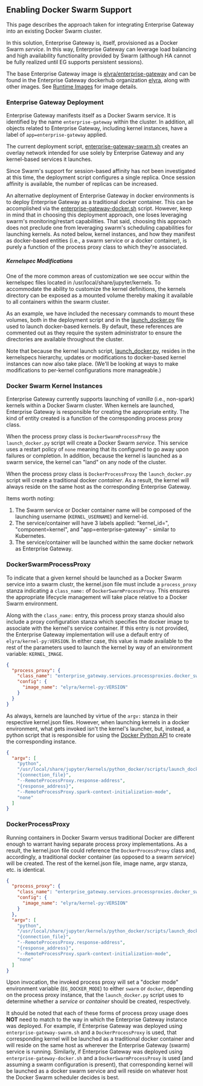 ## Enabling Docker Swarm Support
This page describes the approach taken for integrating Enterprise Gateway into an existing
Docker Swarm cluster.

In this solution, Enterprise Gateway is, itself, provisioned as a Docker Swarm _service_.  In this way, Enterprise Gateway can leverage load 
balancing and high availability functionality provided by Swarm (although HA cannot be
fully realized until EG supports persistent sessions).

The base Enterprise Gateway image is [elyra/enterprise-gateway](https://hub.docker.com/r/elyra/enterprise-gateway/) 
and can be found in the Enterprise Gateway dockerhub organization [elyra](https://hub.docker.com/r/elyra/), along with
other images.  See [Runtime Images](docker.html#runtime-images) for image details.

### Enterprise Gateway Deployment
Enterprise Gateway manifests itself as a Docker Swarm service.  It is identified by the name `enterprise-gateway` within the cluster. 
In addition, all objects related to Enterprise Gateway, including kernel instances, have 
a label of `app=enterprise-gateway` applied.

The current deployment script, [enterprise-gateway-swarm.sh](https://github.com/jupyter/enterprise_gateway/blob/master/etc/docker/enterprise-gateway-swarm.sh) creates an overlay network intended for use solely by Enterprise Gateway and any kernel-based services it launches.

Since Swarm's support for session-based affinity has not been investigated at this time, the deployment script  configures a single replica.  Once session affinity is available, the number of replicas can be increased.

An alternative deployment of Enterprise Gateway in docker environments is to deploy Enterprise Gateway as a traditional docker container.  This can be accomplished via the [enterprise-gateway-docker.sh](https://github.com/jupyter/enterprise_gateway/blob/master/etc/docker/enterprise-gateway-docker.sh) script.  However, keep in mind that in choosing this deployment approach, one loses leveraging swarm's monitoring/restart capabilities.  That said, choosing this approach does not preclude one from leveraging swarm's scheduling capabilities for launching kernels.  As noted below, kernel instances, and how they manifest as docker-based entities (i.e., a swarm service or a docker container), is purely a function of the process proxy class to which they're associated.

##### Kernelspec Modifications
One of the more common areas of customization we see occur within the kernelspec files located
in /usr/local/share/jupyter/kernels.  To accommodate the ability to customize the kernel definitions,
the kernels directory can be exposed as a mounted volume thereby making 
it available to all containers within the swarm cluster.

As an example, we have included the necessary commands to mount these volumes, both in the deployment script and in the [launch_docker.py](https://github.com/jupyter/enterprise_gateway/blob/master/etc/kernel-launchers/docker/scripts/launch_docker.py) file used to launch docker-based kernels.  By default, these references are commented out as they require the system administrator to ensure the directories are available throughout the cluster.

Note that because the kernel launch script, [launch_docker.py](https://github.com/jupyter/enterprise_gateway/blob/master/etc/kernel-launchers/docker/scripts/launch_docker.py), 
resides in the kernelspecs hierarchy, updates or modifications to docker-based kernel instances can now 
also take place.  (We'll be looking at ways to make modifications to per-kernel configurations more manageable.)

### Docker Swarm Kernel Instances
Enterprise Gateway currently supports launching of _vanilla_ (i.e., non-spark) kernels within a Docker Swarm cluster.  When kernels are launched, Enterprise Gateway is responsible for creating the appropriate entity.  The kind of entity created is a function of the corresponding process proxy class.  

When the process proxy class is `DockerSwarmProcessProxy` the `launch_docker.py` script will create a Docker Swarm _service_.  This service uses a restart policy of `none` meaning that its configured to go away upon failures or completion.  In addition, because the kernel is launched as a swarm service, the kernel can "land" on any node of the cluster.

When the process proxy class is `DockerProcessProxy` the `launch_docker.py` script will create a traditional docker _container_.  As a result, the kernel will always reside on the same host as the corresponding Enterprise Gateway.

Items worth noting:
1. The Swarm service or Docker container name will be composed of the launching username (`KERNEL_USERNAME`) and kernel-id.
2. The service/container will have 3 labels applied: "kernel_id=<kernel-id>", "component=kernel", and "app=enterprise-gateway" - similar to Kubernetes.
3. The service/container will be launched within the same docker network as Enterprise Gateway.


### DockerSwarmProcessProxy
To indicate that a given kernel should be launched as a Docker Swarm service into a swarm clustr, the
kernel.json file must include a `process_proxy` stanza indicating a `class_name:`  of 
`DockerSwarmProcessProxy`. This ensures the appropriate lifecycle management will take place relative
to a Docker Swarm environment.

Along with the `class_name:` entry, this process proxy stanza should also include a proxy 
configuration stanza  which specifies the docker image to associate with the kernel's
service container.  If this entry is not provided, the Enterprise Gateway implementation will use a default 
entry of `elyra/kernel-py:VERSION`.  In either case, this value is made available to the 
rest of the parameters used to launch the kernel by way of an environment variable: 
`KERNEL_IMAGE`.

```json
{
  "process_proxy": {
    "class_name": "enterprise_gateway.services.processproxies.docker_swarm.DockerSwarmProcessProxy",
    "config": {
      "image_name": "elyra/kernel-py:VERSION"
    }
  }
}
```
As always, kernels are launched by virtue of the `argv:` stanza in their respective kernel.json
files.  However, when launching kernels in a docker environment, what gets
invoked isn't the kernel's launcher, but, instead, a python script that is responsible
for using the [Docker Python API](https://docker-py.readthedocs.io/en/stable/) to 
create the corresponding instance.  

```json
{
  "argv": [
    "python",
    "/usr/local/share/jupyter/kernels/python_docker/scripts/launch_docker.py",
    "{connection_file}",
    "--RemoteProcessProxy.response-address",
    "{response_address}",
    "--RemoteProcessProxy.spark-context-initialization-mode",
    "none"
  ]
}
```

### DockerProcessProxy
Running containers in Docker Swarm versus traditional Docker are different enough to warrant having
separate process proxy implementations.  As a result, the kernel.json file could reference the `DockerProcessProxy` class and, accordingly, a traditional docker container (as opposed to a swarm _service_) will be created.  The rest of the kernel.json file, image name, argv stanza, etc. is identical.
```json
{
  "process_proxy": {
    "class_name": "enterprise_gateway.services.processproxies.docker_swarm.DockerProcessProxy",
    "config": {
      "image_name": "elyra/kernel-py:VERSION"
    }
  },
  "argv": [
    "python",
    "/usr/local/share/jupyter/kernels/python_docker/scripts/launch_docker.py",
    "{connection_file}",
    "--RemoteProcessProxy.response-address",
    "{response_address}",
    "--RemoteProcessProxy.spark-context-initialization-mode",
    "none"
  ]
}
```
Upon invocation, the invoked process proxy will set a "docker mode" environment variable (`EG_DOCKER_MODE`) to either `swarm` or `docker`, depending on the process proxy instance, that the `launch_docker.py` script uses to determine whether a _service_ or _container_ should be created, respectively.

It should be noted that each of these forms of process proxy usage does **NOT** need to match to the way in which the Enterprise Gateway instance was deployed.  For example, if Enterprise Gateway was deployed using `enterprise-gateway-swarm.sh` and a `DockerProcessProxy` is used, that corresponding kernel will be launched as a traditional docker container and will reside on the same host as wherever the Enterprise Gateway (swarm) service is running.  Similarly, if Enterprise Gateway was deployed using `enterprise-gateway-docker.sh` and a `DockerSwarmProcessProxy` is used (and assuming a swarm configuration is present), that corresponding kernel will be launched as a docker swarm service and will reside on whatever host the Docker Swarm scheduler decides is best.
